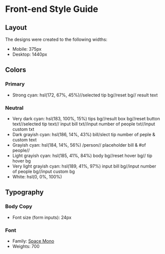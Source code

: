 # Front-end Style Guide

## Layout

The designs were created to the following widths:

- Mobile: 375px
- Desktop: 1440px

## Colors

### Primary

- Strong cyan: hsl(172, 67%, 45%)//selected tip bg//reset bg// result text

### Neutral

- Very dark cyan: hsl(183, 100%, 15%)     tips bg//result box bg//reset button text//selected tip text// input bill txt//input number of people txt//input custom txt
- Dark grayish cyan: hsl(186, 14%, 43%)    bill/slect tip number of peple & custom text
- Grayish cyan: hsl(184, 14%, 56%)        /person// placeholder bill & #of people//
- Light grayish cyan: hsl(185, 41%, 84%)   body bg//reset hover bg// tip hover bg
- Very light grayish cyan: hsl(189, 41%, 97%) input bill bg//input number of people bg//input custom bg
- White: hsl(0, 0%, 100%)

## Typography

### Body Copy

- Font size (form inputs): 24px

### Font

- Family: [Space Mono](https://fonts.google.com/specimen/Space+Mono)
- Weights: 700
